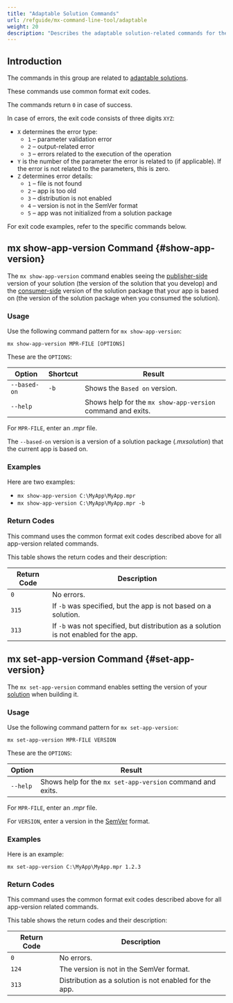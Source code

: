 ```yaml
---
title: "Adaptable Solution Commands"
url: /refguide/mx-command-line-tool/adaptable
weight: 20
description: "Describes the adaptable solution-related commands for the mx command-line tool."
---
```


## Introduction

The commands in this group are related to [adaptable solutions](/appstore/creating-content/sol-adapt/). 

These commands use common format exit codes.

The commands return `0` in case of success.

In case of errors, the exit code consists of three digits `XYZ`:

* `X` determines the error type:
    * `1` – parameter validation error
    * `2` – output-related error
    * `3` – errors related to the execution of the operation
* `Y` is the number of the parameter the error is related to (if applicable). If the error is not related to the parameters, this is zero.
* `Z` determines error details:
    * `1` – file is not found
    * `2` – app is too old
    * `3` – distribution is not enabled
    * `4` – version is not in the SemVer format
    * `5` – app was not initialized from a solution package

For exit code examples, refer to the specific commands below.

## mx show-app-version Command {#show-app-version}

The `mx show-app-version` command enables seeing the [publisher-side](/appstore/creating-content/sol-solutions-guide/) version of your solution (the version of the solution that you develop) and the [consumer-side](/appstore/creating-content/sol-solutions-impl/) version of the solution package that your app is based on (the version of the solution package when you consumed the solution).

### Usage

Use the following command pattern for `mx show-app-version`:

`mx show-app-version MPR-FILE [OPTIONS]`

These are the `OPTIONS`:

| Option | Shortcut | Result |
| --- | --- | --- |
| `--based-on` | `-b` | Shows the `Based on` version. |
| `--help` | | Shows help for the `mx show-app-version` command and exits. |

For `MPR-FILE`, enter an *.mpr* file.

The `--based-on` version is a version of a solution package (*.mxsolution*) that the current app is based on.

### Examples

Here are two examples:

* `mx show-app-version C:\MyApp\MyApp.mpr`
* `mx show-app-version C:\MyApp\MyApp.mpr -b`

### Return Codes

This command uses the common format exit codes described above for all app-version related commands.

This table shows the return codes and their description:

| Return Code | Description |
| --- | --- |
| `0` | No errors. |
| `315` | If `-b` was specified, but the app is not based on a solution.  |
| `313` | If `-b` was not specified, but distribution as a solution is not enabled for the app. |

## mx set-app-version Command {#set-app-version}

The `mx set-app-version` command enables setting the version of your [solution](/appstore/creating-content/sol-solutions-guide/) when building it.

### Usage

Use the following command pattern for `mx set-app-version`:

`mx set-app-version MPR-FILE VERSION`

These are the `OPTIONS`:

| Option | Result |
| --- | --- |
| `--help` | Shows help for the `mx set-app-version` command and exits. |

For `MPR-FILE`, enter an *.mpr* file.

For `VERSION`, enter a version in the [SemVer](https://semver.org) format.

### Examples

Here is an example:

`mx set-app-version C:\MyApp\MyApp.mpr 1.2.3`

### Return Codes

This command uses the common format exit codes described above for all app-version related commands.

This table shows the return codes and their description:

| Return Code | Description |
| --- | --- |
| `0` | No errors. |
| `124` | The version is not in the SemVer format. |
| `313` | Distribution as a solution is not enabled for the app. |
